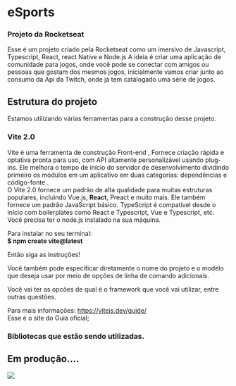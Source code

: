 # eSports
### Projeto da Rocketseat

Esse é um projeto criado pela Rocketseat como um imersivo de Javascript, Typescript, React, react Native e Node.js
A ideia é criar uma aplicação de comunidade para jogos, onde você pode se conectar com amigos ou pessoas que gostam dos mesmos jogos, inicialmente vamos criar junto ao consumo da Api da Twitch, onde já tem catálogado uma série de jogos.

## Estrutura do projeto
Estamos utilizando várias ferramentas para a construção desse projeto.

### Vite 2.0

Vite é uma ferramenta de construção Front-end , Fornece criação rápida e optativa pronta para uso, com API altamente personalizável usando plug-ins.
Ele melhora o tempo de início do servidor de desenvolvimento dividindo primeiro os módulos em um aplicativo em duas categorias: dependências e código-fonte .<br>
O Vite 2.0 fornece um padrão de alta qualidade para muitas estruturas populares, incluindo Vue.js, <strong>React</strong>, Preact e muito mais. Ele também fornece um padrão JavaScript básico. TypeScript é compatível desde o início com boilerplates como React e Typescript, Vue e Typescript, etc.<br>
Você precisa ter o node.js instalado na sua máquina.

Para instalar no seu terminal:<br>
 <strong> $ npm create vite@latest</strong>
 
 Então siga as instruções!

Você também pode especificar diretamente o nome do projeto e o modelo que deseja usar por meio de opções de linha de comando adicionais. 

Você vai ter as opcões de qual é o framework que você vai utilizar, entre outras questões.

Para mais informações: https://vitejs.dev/guide/
<br>
Esse é o site do Guia oficial;

### Bibliotecas que estão sendo utilizadas.

## Em produção....
<img src="https://c.tenor.com/9AK36kSW3dcAAAAC/exito-time.gif">



